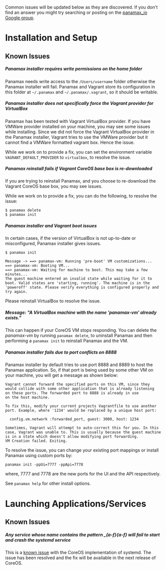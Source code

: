 Common issues will be updated below as they are discovered. If you don't find an answer you might try searching or posting on the [panamax_io Google group](https://groups.google.com/forum/#!forum/panamax_io). 

# Installation and Setup

## Known Issues

##### Panamax installer requires write permissions on the home folder 
Panamax needs write access to the `/Users/username` folder otherwise the Panamax installer will fail. Panamax and Vagrant store its configuration in this folder at `~/.panamax` and `~/.panamax/.vagrant`, so it should be writable.

##### Panamax installer does not specifically force the Vagrant provider for VirtualBox 
Panamax has been tested with Vagrant VirtualBox provider. If you have VMWare provider installed on your machine, you may see some issues while installing. Since we did not force the Vagrant VirtualBox provider in the Panamax installer, Vagrant tries to use the VMWare provider but it cannot find a VMWare formatted vagrant box. Hence the issue.

While we work on to provide a fix, you can set the environment variable `VAGRANT_DEFAULT_PROVIDER` to `virtualbox`, to resolve the issue. 

##### Panamax reinstall fails if Vagrant CoreOS base box is re-downloaded 
If you are trying to reinstall Panamax, and you choose to re-download the Vagrant CoreOS base box, you may see issues.

While we work on to provide a fix, you can do the following, to resolve the issue: 

```
$ panamax delete
$ panamax init 
```

##### Panamax installer and Vagrant boot issues 
In certain cases, if the version of VirtualBox is not up-to-date or misconfigured, Panamax installer gives issues. 

```
$ panamax init

Message -> ==> panamax-vm: Running 'pre-boot' VM customizations...
==> panamax-vm: Booting VM...
==> panamax-vm: Waiting for machine to boot. This may take a few minutes...
The guest machine entered an invalid state while waiting for it to boot. Valid states are 'starting, running'. The machine is in the 'poweroff' state. Please verify everything is configured properly and try again.  
```

Please reinstall VirtualBox to resolve the issue. 

##### Message: "A VirtualBox machine with the name 'panamax-vm' already exists."
This can happen if your CoreOS VM stops responding. You can delete the _panamax-vm_ by running `panamax delete`, to uninstall Panamax and then performing a `panamax init` to reinstall Panamax and the VM.

##### Panamax installer fails due to port conflicts on 8888

Panamax installer by default tries to use port 8888 and 8889 to host the Panamax application. So, if that port is being used by some other VM on your machine, you will get a message as shown below:

```
Vagrant cannot forward the specified ports on this VM, since they
would collide with some other application that is already listening
on these ports. The forwarded port to 8888 is already in use
on the host machine.

To fix this, modify your current projects Vagrantfile to use another
port. Example, where '1234' would be replaced by a unique host port:

  config.vm.network :forwarded_port, guest: 3000, host: 1234

Sometimes, Vagrant will attempt to auto-correct this for you. In this
case, Vagrant was unable to. This is usually because the guest machine
is in a state which doesn't allow modifying port forwarding.
VM Creation failed. Exiting.
```

To resolve the issue, you can change your existing port mappings or install Panamax using custom ports by:

``` panamax init -ppUi=7777 -ppApi=7778 ```

where, 7777 and 7778 are the new ports for the UI and the API respectively.

See `panamax help` for other install options.

# Launching Applications/Services

## Known Issues

##### Any service whose name contains the pattern _{a-f}{a-f} will fail to start and crash the systemd service

This is a [known issue](https://github.com/coreos/go-systemd/pull/49) with the CoreOS implementation of systemd. The issue has been resolved and the fix will be available in the next release of CoreOS. 